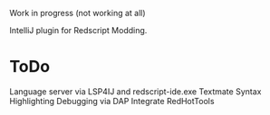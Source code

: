 Work in progress (not working at all)

IntelliJ plugin for Redscript Modding.

# ToDo

Language server via LSP4IJ and redscript-ide.exe
Textmate Syntax Highlighting
Debugging via DAP
Integrate RedHotTools
